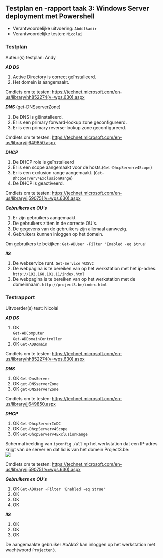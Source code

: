 ## Testplan en -rapport taak 3: Windows Server deployment met Powershell

* Verantwoordelijke uitvoering: `Abdülkadir`
* Verantwoordelijke testen: `Nicolai`

### Testplan

Auteur(s) testplan: Andy

***AD DS***

1. Active Directory is correct geïnstalleerd.
2. Het domein is aangemaakt.

Cmdlets om te testen: https://technet.microsoft.com/en-us/library/hh852274(v=wps.630).aspx

***DNS*** (get-DNSserverZone)

1. De DNS is gëinstalleerd.
2. Er is een primary forward-lookup zone geconfigureerd.
3. Er is een primary reverse-lookup zone geconfigureerd.

Cmdlets om te testen: https://technet.microsoft.com/en-us/library/jj649850.aspx

***DHCP***

1. De DHCP role is geïnstalleerd
2. Er is een scope aangemaakt voor de hosts.(`Get-DhcpServerv4Scope`)
3. Er is een exclusion range aangemaakt. (`Get-DhcpServerv4ExclusionRange`)
4. De DHCP is geactiveerd.

Cmdlets om te testen: https://technet.microsoft.com/en-us/library/jj590751(v=wps.630).aspx

***Gebruikers en OU's***

1. Er zijn gebruikers aangemaakt.
2. De gebruikers zitten in de correcte OU's.
3. De gegevens van de gebruikers zijn allemaal aanwezig.
4. Gebruikers kunnen inloggen op het domein.

Om gebruikers te bekijken: `Get-ADUser -Filter 'Enabled -eq $true'` 

***IIS***

1. De webservice runt. `Get-Service W3SVC`
2. De webpagina is te bereiken van op het werkstation met het ip-adres. `http://192.168.101.11/index.html`
3. De webpagina is te bereiken van op het werkstation met de domeinnaam. `http://project3.be/index.html`

### Testrapport

Uitvoerder(s) test: Nicolai

***AD DS***

1. OK <br/> `Get-ADComputer` <br/> `Get-ADDomainController`
2. OK `Get-ADDomain`

Cmdlets om te testen: https://technet.microsoft.com/en-us/library/hh852274(v=wps.630).aspx

***DNS*** 

1. OK `Get-DnsServer`
2. OK `get-DNSserverZone`
3. OK `get-DNSserverZone`

Cmdlets om te testen: https://technet.microsoft.com/en-us/library/jj649850.aspx

***DHCP***

1. OK `Get-DhcpServerInDC`
2. OK `Get-DhcpServerv4Scope`
3. OK `Get-DhcpServerv4ExclusionRange`

Schermafbeelding van `ipconfig /all` op het werkstation dat een IP-adres krijgt van de server en dat lid is van het domein Project3.be:<br/>
![](https://github.com/HoGentTIN/ops3-g03/blob/master/deelopdracht03/Images/testdhcp.PNG)

Cmdlets om te testen: https://technet.microsoft.com/en-us/library/jj590751(v=wps.630).aspx

***Gebruikers en OU's***

1. OK `Get-ADUser -Filter 'Enabled -eq $true'` 
2. OK
3. OK
4. OK

***IIS***

1. OK 
2. OK
3. OK

De aangemaakte gebruiker AbAkb2 kan inloggen op het werkstation met wachtwoord `Projecten3`. 


